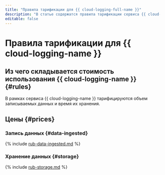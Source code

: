 ```yaml
---
title: "Правила тарификации для {{ cloud-logging-full-name }}"
description: "В статье содержатся правила тарификации сервиса {{ cloud-logging-name }}."
editable: false
---
```


# Правила тарификации для {{ cloud-logging-name }}

## Из чего складывается стоимость использования {{ cloud-logging-name }} {#rules}

В рамках сервиса {{ cloud-logging-name }} тарифицируются объем записываемых данных и время их хранения.

## Цены {#prices}


### Запись данных {#data-ingested}



{% include [rub-data-ingested.md](../_pricing/logging/rub-data-ingested.md) %}






### Хранение данных {#storage}



{% include [rub-storage.md](../_pricing/logging/rub-storage.md) %}





